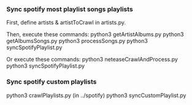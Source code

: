 ### Sync spotify most playlist songs playlists
First, define artists & artistToCrawl in artists.py.

Then, execute these commands:
python3 getArtistAlbums.py
python3 getAlbumsSongs.py
python3 processSongs.py
python3 syncSpotifyPlaylist.py

Or execute these commands:
python3 neteaseCrawlAndProcess.py
python3 syncSpotifyPlaylist.py


### Sync spotify custom playlists
python3 crawlPlaylists.py  (in ../spotify)
python3 syncCustomPlaylist.py